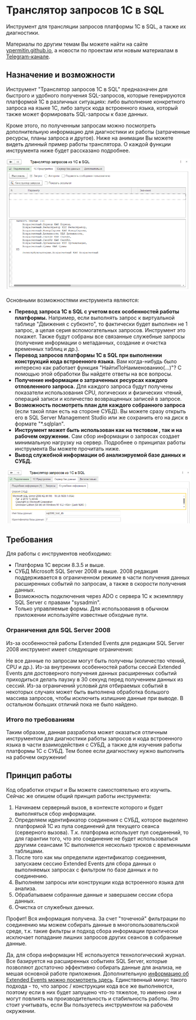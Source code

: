 # Транслятор запросов 1С в SQL

Инструмент для трансляции запросов платформы 1С в SQL, а также их диагностики.

Материалы по другим темам Вы можете найти на сайте [ypermitin.github.io](https://ypermitin.github.io/), а новости по проектам или новым материалам в [Telegram-канале](https://t.me/TinyDevVault).

## Назначение и возможности

Инструмент "Транслятор запросов 1С в SQL" предназначен для быстрого и удобного получения SQL-запросов, которые генерируются платформой 1С в различных ситуациях: либо выполнение конкретного запроса на языке 1С, либо запуск кода встроенного языка, который также может формировать SQL-запросы к базе данных. 

Кроме этого, по полученным запросам можно посмотреть дополнительную информацию для диагностики их работы (затраченные ресурсы, планы запроса и другое). Ниже на анимации Вы можете видеть длинный пример работы транслятора. О каждой функции инструмента ниже будет рассказано подробнее.

![Пример использования инструмента](./media/1.%20%D0%9F%D1%80%D0%B8%D0%BC%D0%B5%D1%80%20%D0%B8%D1%81%D0%BF%D0%BE%D0%BB%D1%8C%D0%B7%D0%BE%D0%B2%D0%B0%D0%BD%D0%B8%D1%8F%20%D0%B8%D0%BD%D1%81%D1%82%D1%80%D1%83%D0%BC%D0%B5%D0%BD%D1%82%D0%B0.gif)

Основными возможностями инструмента являются:

* **Перевод запроса 1С в SQL с учетом всех особенностей работы платформы.** Например, если выполнять запрос к виртуальной таблице "Движения с субконто", то фактически будет выполнен не 1 запрос, а целая серия вспомогательных запросов. Инструмент это покажет. Также будут собраны все связанные служебные запросы (получение информации о метаданных, создание и очистка временных таблиц и др.).
* **Перевод запросов платформы 1С в SQL при выполнении конструкций кода встроенного языка.** Вам когда-нибудь было интересно как работает функция "НайтиПоНаименованию(...)"? С помощью этой обработки Вы найдете ответы на все вопросы.
* **Получение информации о затраченных ресурсах каждого отловленного запроса.** Для каждого запроса будут получены показатели использования CPU, логических и физических чтений, операций записи и количество возвращенных записей в запросе.
* **Возможность посмотреть план для каждого собранного запроса** (если такой план есть на стороне СУБД). Вы можете сразу открыть его в SQL Server Management Studio или же сохранить его на диск в формате "*.sqlplan".
* **Инструмент может быть использован как на тестовом , так и на рабочем окружении.** Сам сбор информации о запросах создает минимальную нагрузку на сервер. Подробнее о принципах работы инструмента Вы можете прочитать ниже.
* **Вывод служебной информации об анализируемой базе данных и СУБД.**

![Пример информации о СУБД в базе данных](./media/2.%20%D0%A1%D0%BB%D1%83%D0%B6%D0%B5%D0%B1%D0%BD%D0%B0%D1%8F%20%D0%B8%D0%BD%D1%84%D0%BE%D1%80%D0%BC%D0%B0%D1%86%D0%B8%D1%8F.png)

## Требования

Для работы с инструментов необходимо:

* Платформа 1С версии 8.3.5 и выше.
* СУБД Microsoft SQL Server 2008 и выше. 2008 редакция поддерживается в ограниченном режиме в части получения данных расширенных событий по запросам, а также в скорости получения данных.
* Возможность подключения через ADO c сервера 1С к экземпляру SQL Server с правами "sysadmin".
* Только управляемые формы. Для использования в обычном приложении используйте известные обходные пути.

### Ограничения для SQL Server 2008

Из-за особенностей работы Extended Events для редакции SQL Server 2008 инструмент имеет следующие ограничения:

Не все данные по запросам могут быть получены (количество чтений, CPU и др.).
Из-за внутренних особенностей работы сессий Extended Events для достоверного получения данных расширенных событий приходиться делать паузку в 30 секунд перед получением данных из сессий.
Из-за ограничений условий для отбираемых событий в некоторых случаях может быть выполнена обработка большого массива запросов, чтобы исключить излишние данные при выводе.
В остальном больших отличий пока не было найдено.

### Итого по требованиям

Таким образом, данная разработка может оказаться отличным инструментом для диагностики работы запросов и кода встроенного языка в части взаимодействия с СУБД, а также для изучения работы платформы 1С с СУБД. Тем более если диагностику нужно выполнить на рабочем окружении!

## Принцип работы

Код обработки открыт и Вы можете самостоятельно его изучить. Сейчас же опишем общий принцип работы инструмента:

1. Начинаем серверный вызов, в контексте которого и будет выполняться сбор информации.
2. Определяем идентификатор соединения с СУБД, которое выделено платформой 1С из пула соединений для текущего сеанса (серверного вызова). Т.к. платформа использует пул соединений, то для гарантии того, что это соединение не будет использоваться другими сеансами 1С выполняется несколько трюков с временными таблицами.
3. После того как мы определили идентификатор соединения, запускаем сессию Extended Events для сбора данных о выполняемых запросах с фильтром по базе данных и по соединению.
4. Выполняем запросы или конструкции кода встроенного языка для анализа.
5. Обрабатываем собранные данные и завершаем сессии сбора данных.
6. Очистка от служебных данных.

Профит! Вся информация получена. За счет "точечной" фильтрации по соединению мы можем собирать данные в многопользовательской среде, т.к. такие фильтры и подход сбора информации практически исключает попадание лишних запросов других сеансов в собранные данные.

Да, для сбора информации НЕ используется технологический журнал. Все базируется на расширенных событиях SQL Server, которые позволяют достаточно эффективно собирать данные для анализа, не мешая основной работе приложения. Дополнительную [информацию об Extended Events можно посмотреть здесь](https://github.com/YPermitin/SQLServerTools/tree/master/SQL-Server-Diagnostics/Extended-Events). Единственный минус такого подхода - то, что запрос / конструкции кода все же выполняются, поэтому если в них будет запущено что-то тяжелое, то именно они и могут повлиять на производительность и стабильность работы. Это стоит учитывать, если Вы пользуетесь инструментом на рабочем окружении.